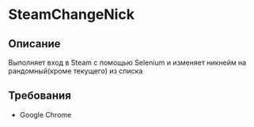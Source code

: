 # SteamChangeNick

## Описание
Выполняет вход в Steam с помощью Selenium и изменяет никнейм на рандомный(кроме текущего) из списка

## Требования
- Google Chrome
